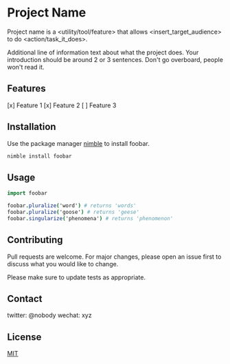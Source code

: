 # Project Name

<!-- Don't forget to add your badges (License, CI, Code coverage) -->

Project name is a <utility/tool/feature> that allows <insert_target_audience> to do <action/task_it_does>.

<!-- GIF Demo / Screenshot here -->


Additional line of information text about what the project does. Your introduction should be around 2 or 3 sentences. Don't go overboard, people won't read it.

## Features

[x] Feature 1
[x] Feature 2 
[ ] Feature 3

## Installation

Use the package manager [nimble](https://pip.pypa.io/en/stable/) to install foobar.

```bash
nimble install foobar
```

## Usage

```nim
import foobar

foobar.pluralize('word') # returns 'words'
foobar.pluralize('goose') # returns 'geese'
foobar.singularize('phenomena') # returns 'phenomenon'
```

## Contributing
Pull requests are welcome. For major changes, please open an issue first to discuss what you would like to change.

Please make sure to update tests as appropriate.

## Contact
twitter: @nobody
wechat: xyz

## License
[MIT](https://choosealicense.com/licenses/mit/)
